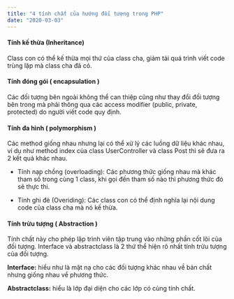 ```yaml
---
title: "4 tính chất của hướng đối tượng trong PHP"
date: "2020-03-03"
---
```


#### Tính kế thừa (Inheritance) 

Class con có thể kế thừa mọi thứ của class cha, giảm tải quá trình viết code trùng lặp mà class cha đã có.

#### Tính đóng gói ( encapsulation )

Các đối tượng bên ngoài không thể can thiệp cũng như thay đổi đối tượng bên trong mà phải thông qua các access modifier (public, private, protected) do người viết code quy định.

#### Tính đa hình ( polymorphism )

Các method giống nhau nhưng lại có thể xử lý các luồng dữ liệu khác nhau, ví dụ như method index của class UserController và class Post thì sẽ đưa ra 2 kết quả khác nhau. 

- Tính nạp chồng (overloading): Các phương thức giống nhau mà khác tham số trong cùng 1 class, khi gọi đến tham số nào thì phương thức đó sẽ thực thi.

- Tính ghi đè (Overiding): Các class con có thể định nghĩa lại nội dung code của class cha mà nó kế thừa.

#### Tính trừu tượng ( Abstraction )


Tính chất này cho phép lập trình viên tập trung vào những phần cốt lõi của đối tượng. Interface và abstractclass là 2 thứ thể hiện rõ nhất tính trừu tượng của đối tượng.

**Interface:** hiểu như là mặt nạ cho các đối tượng khác nhau về bản chất nhưng giống nhau về phương thức.

**Abstractclass:** hiểu là lớp đại diện cho các lớp có cùng tính chất.





